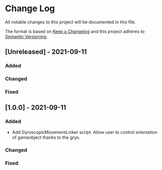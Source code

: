 
# Change Log
All notable changes to this project will be documented in this file.
 
The format is based on [Keep a Changelog](http://keepachangelog.com/)
and this project adheres to [Semantic Versioning](http://semver.org/).
 
## [Unreleased] - 2021-09-11
 ### Added
 
### Changed

### Fixed

## [1.0.0] - 2021-09-11 
### Added
- Add GyroscopicMovementLinker script. Allow user to control orientation of gameobject thanks to the gryo.

### Changed
 
### Fixed